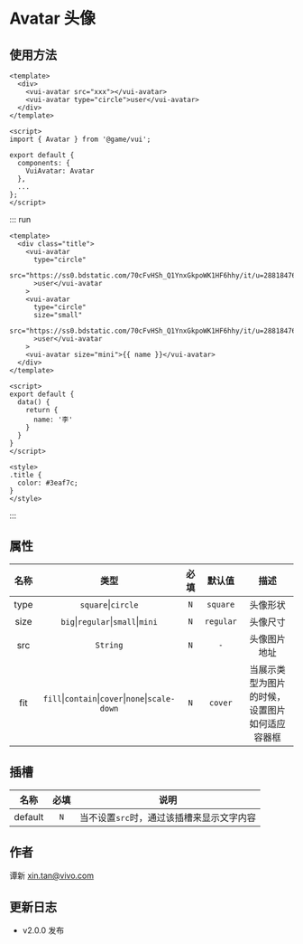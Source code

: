 # Avatar 头像

## 使用方法

```vue
<template>
  <div>
    <vui-avatar src="xxx"></vui-avatar>
    <vui-avatar type="circle">user</vui-avatar>
  </div>
</template>

<script>
import { Avatar } from '@game/vui';

export default {
  components: {
    VuiAvatar: Avatar
  },
  ...
};
</script>
```

::: run

```vue
<template>
  <div class="title">
    <vui-avatar
      type="circle"
      src="https://ss0.bdstatic.com/70cFvHSh_Q1YnxGkpoWK1HF6hhy/it/u=2881847611,2057975433&fm=26&gp=0.jpg"
      >user</vui-avatar
    >
    <vui-avatar
      type="circle"
      size="small"
      src="https://ss0.bdstatic.com/70cFvHSh_Q1YnxGkpoWK1HF6hhy/it/u=2881847611,2057975433&fm=26&gp=0.jpg"
      >user</vui-avatar
    >
    <vui-avatar size="mini">{{ name }}</vui-avatar>
  </div>
</template>

<script>
export default {
  data() {
    return {
      name: '李'
    }
  }
}
</script>

<style>
.title {
  color: #3eaf7c;
}
</style>
```

:::

## 属性

| 名称 |                               类型                               | 必填 |  默认值   |                      描述                      |
| :--: | :--------------------------------------------------------------: | :--: | :-------: | :--------------------------------------------: |
| type |                      `square`&#124;`circle`                      | `N`  | `square`  |                    头像形状                    |
| size |          `big`&#124;`regular`&#124;`small`&#124;`mini`           | `N`  | `regular` |                    头像尺寸                    |
| src  |                             `String`                             | `N`  |    `-`    |                  头像图片地址                  |
| fit  | `fill`&#124;`contain`&#124;`cover`&#124;`none`&#124;`scale-down` | `N`  |  `cover`  | 当展示类型为图片的时候，设置图片如何适应容器框 |

## 插槽

|  名称   | 必填 |                   说明                    |
| :-----: | :--: | :---------------------------------------: |
| default | `N`  | 当不设置`src`时，通过该插槽来显示文字内容 |

## 作者

谭新 <xin.tan@vivo.com>

## 更新日志

- v2.0.0 发布
